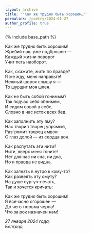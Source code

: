 ```yaml
---
layout: archive
title: '"Как же трудно быть хорошим…"'
permalink: /poetry/2024-01-27
author_profile: true
---
```


{% include base_path %}

Как же трудно быть хорошим! <br>
Жребий наш уже подброшен — <br>
Каждый жизни поворот <br>
Учит петь наоборот. <br>

Как, скажите, жить по правде? <br>
Я же жду, меня направьте! <br>
Нежный шорох слышу я — <br>
То шуршит моя шлея. <br>

Как не быть собой гонимым? <br>
Так подчас себя обнимем, <br>
И сидим совой в себе, <br>
Словно в нас исток всех бед. <br>

Как заполнить эту яму? <br>
Нас творил творец упрямый, <br>
Разгромит творец амвон: <br>
С глаз долой — из сердца вон. <br>

Как распутать эти нити? <br>
Нити, вверх меня тяните! <br>
Нет для нас ни сна, ни дна, <br>
Но и правда не видна. <br>

Как залезть в нутро к кому-то? <br>
Как развеять эту смуту? <br>
На душе сургуч-печать, <br>
Так и хочется кричать: <br>

Как же трудно быть хорошим! <br>
Я всечасно огорошен — <br>
До чего тюрьма черна! <br>
Что за рок назначен нам! <br>

<i>27 января 2024 года,</i> <br>
<i>Белград</i>